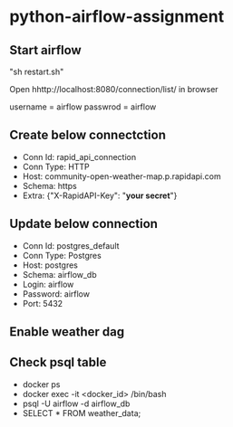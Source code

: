 # python-airflow-assignment


## Start airflow
"sh restart.sh"

Open hhttp://localhost:8080/connection/list/ in browser

username = airflow
passwrod = airflow

## Create below connectction

* Conn Id: rapid_api_connection
* Conn Type: HTTP
* Host: community-open-weather-map.p.rapidapi.com
* Schema: https
* Extra: {"X-RapidAPI-Key": "**your secret**"}

## Update below connection

* Conn Id: postgres_default
* Conn Type: Postgres
* Host: postgres
* Schema: airflow_db
* Login: airflow
* Password: airflow
* Port: 5432

## Enable weather dag

## Check psql table

* docker ps
* docker exec -it <docker_id> /bin/bash
* psql -U airflow  -d airflow_db
* SELECT * FROM weather_data;

